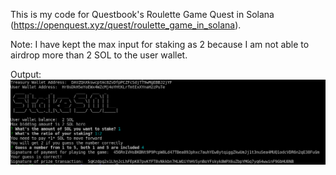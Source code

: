 This is my code for Questbook's Roulette Game Quest in Solana (https://openquest.xyz/quest/roulette_game_in_solana).

Note: I have kept the max input for staking as 2 because I am not able to airdrop more than 2 SOL to the user wallet.

Output:
![A run of the roulette game](/assets/output.png)